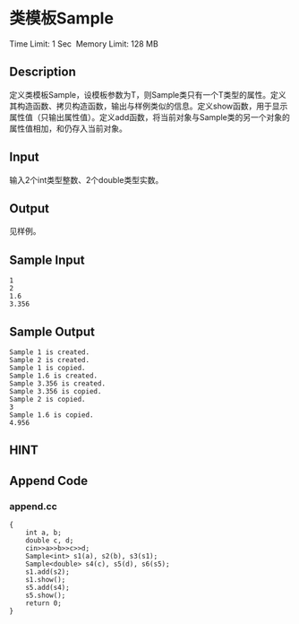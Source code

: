 # 类模板Sample
Time Limit: 1 Sec  Memory Limit: 128 MB


## Description
定义类模板Sample，设模板参数为T，则Sample类只有一个T类型的属性。定义其构造函数、拷贝构造函数，输出与样例类似的信息。定义show函数，用于显示属性值（只输出属性值）。定义add函数，将当前对象与Sample类的另一个对象的属性值相加，和仍存入当前对象。

## Input
输入2个int类型整数、2个double类型实数。

## Output
见样例。

## Sample Input
```
1
2
1.6
3.356

```
## Sample Output
```
Sample 1 is created.
Sample 2 is created.
Sample 1 is copied.
Sample 1.6 is created.
Sample 3.356 is created.
Sample 3.356 is copied.
Sample 2 is copied.
3
Sample 1.6 is copied.
4.956

```

## HINT


## Append Code
### append.cc
```cppint main()
{
    int a, b;
    double c, d;
    cin>>a>>b>>c>>d;
    Sample<int> s1(a), s2(b), s3(s1);
    Sample<double> s4(c), s5(d), s6(s5);
    s1.add(s2);
    s1.show();
    s5.add(s4);
    s5.show();
    return 0;
}
```
